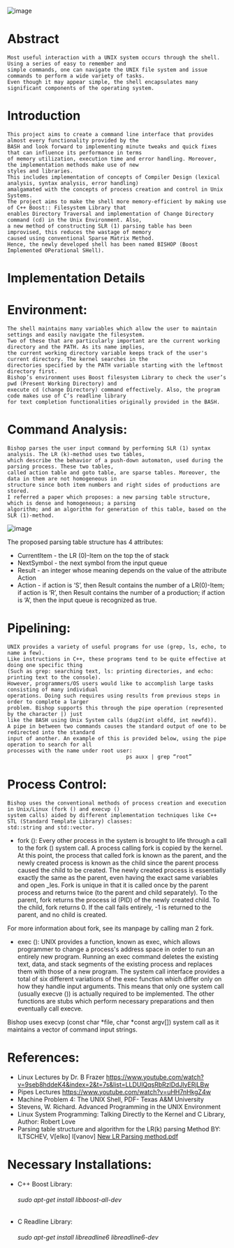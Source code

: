 ![image](https://user-images.githubusercontent.com/29279664/32775488-8dbfbcfc-c955-11e7-95f6-33f9fdffa7cf.png)
# Abstract
    Most useful interaction with a UNIX system occurs through the shell. Using a series of easy to remember and 
    simple commands, one can navigate the UNIX file system and issue commands to perform a wide variety of tasks. 
    Even though it may appear simple, the shell encapsulates many significant components of the operating system. 
# Introduction
    This project aims to create a command line interface that provides almost every functionality provided by the
    BASH and look forward to implementing minute tweaks and quick fixes that can influence its performance in terms
    of memory utilization, execution time and error handling. Moreover, the implementation methods make use of new 
    styles and libraries.
    This includes implementation of concepts of Compiler Design (lexical analysis, syntax analysis, error handling)
    amalgamated with the concepts of process creation and control in Unix Systems. 
    The project aims to make the shell more memory-efficient by making use of C++ Boost:: Filesystem Library that 
    enables Directory Traversal and implementation of Change Directory command (cd) in the Unix Environment. Also, 
    a new method of constructing SLR (1) parsing table has been improvised, this reduces the wastage of memory 
    caused using conventional Sparse Matrix Method.
    Hence, the newly developed shell has been named BISHOP (Boost Implemented OPerational SHell).

<h1> Implementation Details</h1>

# Environment:
    The shell maintains many variables which allow the user to maintain settings and easily navigate the filesystem.
    Two of these that are particularly important are the current working directory and the PATH. As its name implies,
    the current working directory variable keeps track of the user's current directory. The kernel searches in the
    directories specified by the PATH variable starting with the leftmost directory first.    
    Bishop’s environment uses Boost filesystem Library to check the user’s pwd (Present Working Directory) and 
    execute cd (change Directory) command effectively. Also, the program code makes use of C’s readline library 
    for text completion functionalities originally provided in the BASH.

# Command Analysis:
    Bishop parses the user input command by performing SLR (1) syntax analysis. The LR (k)-method uses two tables,
    which describe the behavior of a push-down automaton, used during the parsing process. These two tables, 
    called action table and goto table, are sparse tables. Moreover, the data in them are not homogeneous in 
    structure since both item numbers and right sides of productions are stored.
    I referred a paper which proposes: a new parsing table structure, which is dense and homogeneous; a parsing
    algorithm; and an algorithm for generation of this table, based on the SLR (1)-method.

![image](https://user-images.githubusercontent.com/29279664/30530025-b3a76f54-9c60-11e7-8004-eb885140cced.png)

The proposed parsing table structure has 4 attributes:
-	CurrentItem - the LR (0)-Item on the top the of stack
-	NextSymbol - the next symbol from the input queue
-	Result - an integer whose meaning depends on the value of the attribute Action
-	Action - if action is ‘S’, then Result contains the number of a LR(0)-Item; if action is ‘R’, then Result contains the number of a production; if action is ‘A’, then the input queue is recognized as true.

# Pipelining:
    UNIX provides a variety of useful programs for use (grep, ls, echo, to name a few).
    Like instructions in C++, these programs tend to be quite effective at doing one specific thing 
    (Such as grep: searching text, ls: printing directories, and echo: printing text to the console).
    However, programmers/OS users would like to accomplish large tasks consisting of many individual 
    operations. Doing such requires using results from previous steps in order to complete a larger 
    problem. Bishop supports this through the pipe operation (represented by the character |) just 
    like the BASH using Unix System calls (dup2(int oldfd, int newfd)). 
    A pipe in between two commands causes the standard output of one to be redirected into the standard
    input of another. An example of this is provided below, using the pipe operation to search for all 
    processes with the name under root user:
                                          ps auxx | grep “root” 
# Process Control:
    Bishop uses the conventional methods of process creation and execution in Unix/Linux (fork () and execvp ()
    system calls) aided by different implementation techniques like C++ STL (Standard Template Library) classes:
    std::string and std::vector.
- fork ():
Every other process in the system is brought to life through a call to the fork () system call. A process calling fork is copied by the kernel. At this point, the process that called fork is known as the parent, and the newly created process is known as the child since the parent process caused the child to be created. The newly created process is essentially exactly the same as the parent, even having the exact same variables and open _les. Fork is unique in that it is called once by the parent process and returns twice (to the parent and child separately).
To the parent, fork returns the process id (PID) of the newly created child. To the child, fork returns 0. If the call fails entirely, -1 is returned to the parent, and no child is created.

For more information about fork, see its manpage by calling man 2 fork.

- exec ():
UNIX provides a function, known as exec, which allows programmer to change a process's address space in order to run an entirely new program. Running an exec command deletes the existing text, data, and stack segments of the existing process and replaces them with those of a new program.
The system call interface provides a total of six different variations of the exec function which differ only on how they handle input arguments. This means that only one system call (usually execve ()) is actually required to be implemented. The other functions are stubs which perform necessary preparations and then eventually call execve.

Bishop uses execvp (const char *file, char *const argv[]) system call as it maintains a vector of command input strings.

# References:
-	Linux Lectures by Dr. B Frazer
https://www.youtube.com/watch?v=9seb8hddeK4&index=2&t=7s&list=LLDUlQqsRbRzlDdJlyERjLBw
-	Pipes Lectures
https://www.youtube.com/watch?v=uHH7nHkgZ4w
-	Machine Problem 4: The UNIX Shell, PDF- Texas A&M University
-	Stevens, W. Richard. Advanced Programming in the UNIX Environment
-	Linux System Programming: Talking Directly to the Kernel and C Library, Author: Robert Love
-	Parsing table structure and algorithm for the LR(k) parsing Method
    BY: ILTSCHEV, V[elko] I[vanov]
    [New LR Parsing method.pdf](https://github.com/Akashi96/High-Performance-Linked-Lists/files/1309805/New.LR.Parsing.method.pdf)
# Necessary Installations:
- C++ Boost Library:
  <h6>sudo apt-get install libboost-all-dev</h6>
- C Readline Library:
  <h6>sudo apt-get install libreadline6 libreadline6-dev</h6>
  



